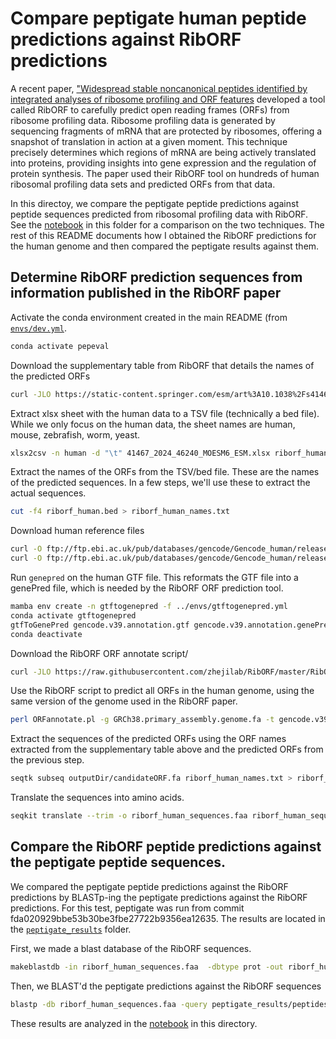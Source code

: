 # Compare peptigate human peptide predictions against RibORF predictions

A recent paper, ["Widespread stable noncanonical peptides identified by integrated analyses of ribosome profiling and ORF features](https://doi.org/10.1038/s41467-024-46240-9) developed a tool called RibORF to carefully predict open reading frames (ORFs) from ribosome profiling data.
Ribosome profiling data is generated by sequencing fragments of mRNA that are protected by ribosomes, offering a snapshot of translation in action at a given moment.
This technique precisely determines which regions of mRNA are being actively translated into proteins, providing insights into gene expression and the regulation of protein synthesis.
The paper used their RibORF tool on hundreds of human ribosomal profiling data sets and predicted ORFs from that data.

In this directoy, we compare the peptigate peptide predictions against peptide sequences predicted from ribosomal profiling data with RibORF.
See the [notebook](./20240329-peptigate-vs-riborf-predictions.ipynb) in this folder for a comparison on the two techniques.
The rest of this README documents how I obtained the RibORF predictions for the human genome and then compared the peptigate results against them.

## Determine RibORF prediction sequences from information published in the RibORF paper

Activate the conda environment created in the main README (from [`envs/dev.yml`](../envs/dev.yml).
```bash
conda activate pepeval
```

Download the supplementary table from RibORF that details the names of the predicted ORFs

```bash
curl -JLO https://static-content.springer.com/esm/art%3A10.1038%2Fs41467-024-46240-9/MediaObjects/41467_2024_46240_MOESM6_ESM.xlsx
```

Extract xlsx sheet with the human data to a TSV file (technically a bed file).
While we only focus on the human data, the sheet names are human, mouse, zebrafish, worm, yeast.

```bash
xlsx2csv -n human -d "\t" 41467_2024_46240_MOESM6_ESM.xlsx riborf_human.bed
```

Extract the names of the ORFs from the TSV/bed file.
These are the names of the predicted sequences.
In a few steps, we'll use these to extract the actual sequences.

```bash
cut -f4 riborf_human.bed > riborf_human_names.txt
```

Download human reference files

```bash
curl -O ftp://ftp.ebi.ac.uk/pub/databases/gencode/Gencode_human/release_39/GRCh38.primary_assembly.genome.fa.gz
curl -O ftp://ftp.ebi.ac.uk/pub/databases/gencode/Gencode_human/release_39/gencode.v39.annotation.gtf.gz
```

Run `genepred` on the human GTF file.
This reformats the GTF file into a genePred file, which is needed by the RibORF ORF prediction tool.

```bash
mamba env create -n gtftogenepred -f ../envs/gtftogenepred.yml
conda activate gtftogenepred
gtfToGenePred gencode.v39.annotation.gtf gencode.v39.annotation.genePred.txt
conda deactivate
```

Download the RibORF ORF annotate script/

```bash
curl -JLO https://raw.githubusercontent.com/zhejilab/RibORF/master/RibORF.2.0/ORFannotate.pl
```

Use the RibORF script to predict all ORFs in the human genome, using the same version of the genome used in the RibORF paper.

```bash
perl ORFannotate.pl -g GRCh38.primary_assembly.genome.fa -t gencode.v39.annotation.genePred.txt -o outputDir
```

Extract the sequences of the predicted ORFs using the ORF names extracted from the supplementary table above and the predicted ORFs from the previous step.

```bash
seqtk subseq outputDir/candidateORF.fa riborf_human_names.txt > riborf_human_sequences.fasta
```

Translate the sequences into amino acids.

```bash
seqkit translate --trim -o riborf_human_sequences.faa riborf_human_sequences.fasta
```

## Compare the RibORF peptide predictions against the peptigate peptide sequences.

We compared the peptigate peptide predictions against the RibORF predictions by BLASTp-ing the peptigate predictions against the RibORF predictions.
For this test, peptigate was run from commit fda020929bbe53b30be3fbe27722b9356ea12635.
The results are located in the [`peptigate_results`](./peptigate_results) folder.

First, we made a blast database of the RibORF sequences.
```bash
makeblastdb -in riborf_human_sequences.faa  -dbtype prot -out riborf_human_sequences.faa
```

Then, we BLAST'd the peptigate predictions against the RibORF sequences
```bash
blastp -db riborf_human_sequences.faa -query peptigate_results/peptides.faa -out peptigate_sequences_vs_riborf_blastp.tsv -max_target_seqs 5 -outfmt "6 qseqid qlen qseq sseqid slen sseq pident length mismatch gapopen qstart qend qcov sstart send evalue bitscore"
```

These results are analyzed in the [notebook](./20240329-peptigate-vs-riborf-predictions.ipynb) in this directory.
